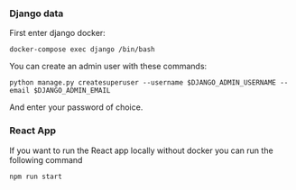 ### Django data

First enter django docker:

`docker-compose exec django /bin/bash`

You can create an admin user with these commands:

`python manage.py createsuperuser --username $DJANGO_ADMIN_USERNAME --email $DJANGO_ADMIN_EMAIL`

And enter your password of choice.

### React App
If you want to run the React app locally without docker you can run the following command

`npm run start`
